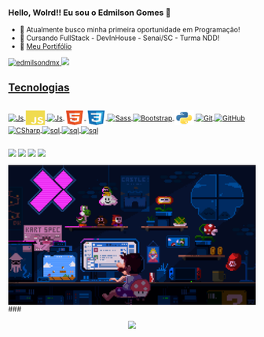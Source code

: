 ### Hello, Wolrd!! Eu sou o Edmilson Gomes 👋


- 🔭 Atualmente busco minha primeira oportunidade em Programação!
- 🌱 Cursando FullStack - DevInHouse - Senai/SC - Turma NDD!
- 📜 <a href="https://edmilsondmx.github.io/projeto-portifolio/" target="_blank" rel="external">Meu Portifólio</a></br>

<div align="left">
  <a href="https://github.com/edmilsondmx">
  <img height="140em" src="https://github-readme-stats.vercel.app/api?username=edmilsondmx&show_icons=true&theme=dark&locale=en" alt="edmilsondmx"/>
  <img height="140em" src="https://github-readme-stats.vercel.app/api/top-langs/?username=edmilsondmx&layout=compact&langs_count=7&theme=dark"/>
</div>
<h2>Tecnologias</h1>
<div style="display: inline_block"><br>
  <img align="center" alt="Js" height="40" width="40" src="https://miro.medium.com/max/256/1*3H6_a9Srb655m3NiqlbbKQ.png">
  <img align="center" alt="Js" height="30" width="40" src="https://raw.githubusercontent.com/devicons/devicon/master/icons/javascript/javascript-plain.svg">
  <img align="center" alt="Js" height="30" width="30" src="https://miro.medium.com/max/256/1*tYwniVWMqcytJ1AQ6zud7A.png">
  <img align="center" alt="HTML" height="30" width="40" src="https://raw.githubusercontent.com/devicons/devicon/master/icons/html5/html5-original.svg">
  <img align="center" alt="CSS" height="30" width="40" src="https://raw.githubusercontent.com/devicons/devicon/master/icons/css3/css3-original.svg">
  <img align="center" alt="Sass" height="30" width="30" src="https://cdn.jsdelivr.net/gh/devicons/devicon/icons/sass/sass-original.svg">
  <img align="center" alt="Bootstrap" height="30" width="30" src="https://logospng.org/download/bootstrap/bootstrap-256.png">
  <img align="center" alt="Python" height="30" width="40" src="https://raw.githubusercontent.com/devicons/devicon/master/icons/python/python-original.svg">
  <img align="center" alt="Git" height="30" width="30" src="https://cdn.jsdelivr.net/gh/devicons/devicon/icons/git/git-original.svg">
  <img align="center" alt="GitHub" height="30" width="30" src="https://user-images.githubusercontent.com/3369400/139447912-e0f43f33-6d9f-45f8-be46-2df5bbc91289.png">
  <img align="center" alt="CSharp" height="40" width="40" src="https://cdn-icons-png.flaticon.com/512/6132/6132221.png">
  <img align="center" alt="sql" height="30" width="30" src="https://cdn-icons-png.flaticon.com/512/4492/4492311.png">
  <img align="center" alt="sql" height="30" width="30" src="https://cdn-icons-png.flaticon.com/512/5108/5108922.png">
  <img align="center" alt="sql" height="30" width="30" src="https://cdn-icons-png.flaticon.com/512/1199/1199128.png">
 
  
  
</div>
  
  ##
  
<div> 
  
  <a href="https://www.instagram.com/edmiiilson/" target="_blank"><img src="https://img.shields.io/badge/-Instagram-%23E4405F?style=for-the-badge&logo=instagram&logoColor=white" target="_blank"></a>
  <a href = "mailto:edmilsondmx@gmail.com"><img src="https://img.shields.io/badge/-Gmail-%23333?style=for-the-badge&logo=gmail&logoColor=white" target="_blank"></a>
  <a href="https://www.linkedin.com/mwlite/in/edmilson-santos-501a79120" target="_blank"><img src="https://img.shields.io/badge/-LinkedIn-%230077B5?style=for-the-badge&logo=linkedin&logoColor=white" target="_blank"></a>
  <a href="https://m.facebook.com/profile.php?id=100002829021506" target="_blank"><img src="https://img.shields.io/badge/Facebook-1877F2?style=for-the-badge&logo=facebook&logoColor=white" target="_blank"></a>
 
</div>

<div>
  
  <img align="center" alt="mario" max-width="500em" src="https://github.com/edmilsondmx/projeto-portifolio/blob/main/imagem/IMG_0800.GIF?raw=true">
    
</div>
  ###
  <p align="center"><img align="center" src="https://profile-counter.glitch.me/{edmilsondmx}/count.svg" /></p> 


